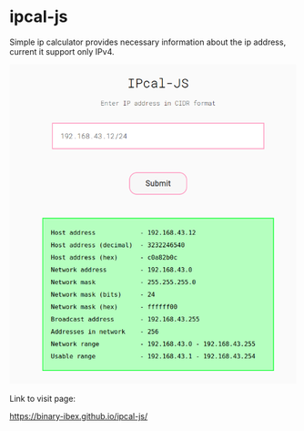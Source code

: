 # ipcal-js

Simple ip calculator provides necessary information about the ip address, current it support only IPv4.

![ipcal-js](images/ipcal.png)

Link to visit page:

https://binary-ibex.github.io/ipcal-js/

